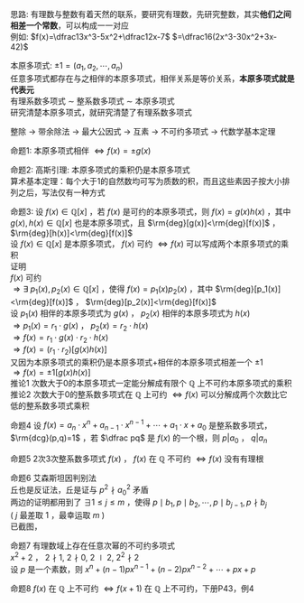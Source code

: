 思路: 有理数与整数有着天然的联系，要研究有理数，先研究整数，其实**他们之间相差一个常数**，可以构成一一对应  
例如:  $f(x)=\dfrac13x^3-5x^2+\dfrac12x-7$  $=\dfrac16(2x^3-30x^2+3x-42)$  
  
本原多项式:  $\pm1=(a_1,a_2,\cdots,a_n)$  
任意多项式都存在与之相伴的本原多项式，相伴关系是等价关系，**本原多项式就是代表元**  
有理系数多项式 $\sim$ 整系数多项式 $\sim$ 本原多项式  
研究清楚本原多项式，就研究清楚了有理系数多项式  
  
整除 $\to$ 带余除法 $\to$ 最大公因式 $\to$ 互素 $\to$ 不可约多项式 $\to$ 代数学基本定理  
  
命题1: 本原多项式相伴 $\iff f(x)=\pm g(x)$  
  
命题2: 高斯引理: 本原多项式的乘积仍是本原多项式  
算术基本定理：每个大于1的自然数均可写为质数的积，而且这些素因子按大小排列之后，写法仅有一种方式  
  
命题3: 设 $f(x)\in\mathbb Q[x]$ ，若 $f(x)$ 是可约的本原多项式，则 $f(x)=g(x)h(x)$ ，其中 $g(x),h(x)\in\mathbb Q[x]$ 也是本原多项式，且 $\rm{deg}[g(x)]<\rm{deg}[f(x)]$ ， $\rm{deg}[h(x)]<\rm{deg}[f(x)]$  
设 $f(x)\in\mathbb Q[x]$ 是本原多项式， $f(x)$ 可约 $\iff f(x)$ 可以写成两个本原多项式的乘积  
证明  
$f(x)$ 可约  
$\Rightarrow\exists\ p_1(x),p_2(x)\in\mathbb Q[x]$ ，使得 $f(x)=p_1(x)p_2(x)$ ，其中 $\rm{deg}[p_1(x)]<\rm{deg}[f(x)]$ ， $\rm{deg}[p_2(x)]<\rm{deg}[f(x)]$  
设 $p_1(x)$ 相伴的本原多项式为 $g(x)$ ， $p_2(x)$ 相伴的本原多项式为 $h(x)$  
$\Rightarrow p_1(x)=r_1\cdot g(x)$ ， $p_2(x)=r_2\cdot h(x)$  
$\Rightarrow f(x)=r_1\cdot g(x)\cdot r_2\cdot h(x)$  
$\Rightarrow f(x)=(r_1\cdot r_2)[g(x)h(x)]$  
又因为本原多项式的乘积仍是本原多项式+相伴的本原多项式相差一个 $\pm1$  
$\Rightarrow f(x)=\pm1[g(x)h(x)]$  
推论1 次数大于0的本原多项式一定能分解成有限个 $\mathbb Q$ 上不可约本原多项式的乘积  
推论2 次数大于0的整系数多项式在 $\mathbb Q$ 上可约 $\iff f(x)$ 可以分解成两个次数比它低的整系数多项式乘积  
  
命题4 设 $f(x)=a_n\cdot x^n+a_{n-1}\cdot x^{n-1}+\cdots+a_1\cdot x+a_0$ 是整系数多项式， $\rm{dcg}(p,q)=1$ ，若 $\dfrac pq$ 是 $f(x)$ 的一个根，则 $p|a_0$ ， $q|a_n$  
  
命题5 2次3次整系数多项式 $f(x)$ ， $f(x)$ 在 $\mathbb Q$ 不可约 $\iff f(x)$ 没有有理根  
  
命题6 艾森斯坦因判别法  
丘也是反证法，丘是证与 $p^2\nmid a_0^2$ 矛盾  
两边的证明都用到了 $\exists1\le j\le m$ ，使得 $p\mid b_1, p\mid b_2, \cdots, p\mid b_{j-1}, p\nmid b_j$  
( $j$ 最差取 $1$ ，最幸运取 $m$ )  
已截图，  
  
命题7 有理数域上存在任意次幂的不可约多项式  
$x^2+2$ ， $2\nmid1,\ 2\nmid0,\ 2\mid2,\ 2^2\nmid2$  
设 $p$ 是一个素数，则 $x^n+(n-1)px^{n-1}+(n-2)px^{n-2}+\cdots+px+p$  
  
命题8  $f(x)$ 在 $\mathbb Q$ 上不可约 $\iff f(x+1)$ 在 $\mathbb Q$ 上不可约，下册P43，例4  
